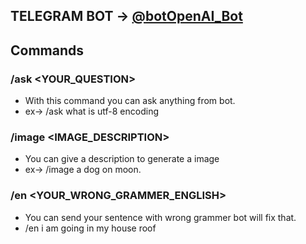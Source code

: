 ## TELEGRAM BOT -> [@botOpenAI_Bot](https://t.me/botOpenAI_Bot)

## Commands 

### /ask <YOUR_QUESTION>
- With this command you can ask anything from bot.
- ex-> /ask what is utf-8 encoding


### /image <IMAGE_DESCRIPTION>
 - You can give a description to generate a image
 - ex-> /image a dog on moon.

### /en <YOUR_WRONG_GRAMMER_ENGLISH>
 - You can send your sentence with wrong grammer bot will fix that.
 - /en i am going in my house roof
